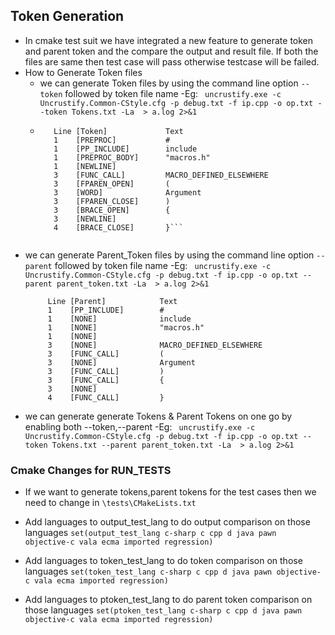 ## Token Generation
- In cmake test suit we have integrated a new feature to generate token and parent token and the compare the output and result file. If both the files are same then test case will pass otherwise testcase will be failed.
- How to Generate Token files 
	- we can generate Token files by using the  command line option 
	```--token```
	followed by token file name
	-Eg: ``` uncrustify.exe -c Uncrustify.Common-CStyle.cfg -p debug.txt -f ip.cpp -o op.txt --token Tokens.txt -La  > a.log 2>&1```
	- ```
		 Line [Token]             Text
		 1    [PREPROC]           #
		 1    [PP_INCLUDE]        include
		 1    [PREPROC_BODY]      "macros.h"
		 1    [NEWLINE]           
		 3    [FUNC_CALL]         MACRO_DEFINED_ELSEWHERE
		 3    [FPAREN_OPEN]       (
		 3    [WORD]              Argument
		 3    [FPAREN_CLOSE]      )
		 3    [BRACE_OPEN]        {
		 3    [NEWLINE]           
		 4    [BRACE_CLOSE]       }```
		 
- we can generate Parent_Token files by using the  command line option 
	```--parent``` 
		followed by token file name
-Eg: ``` uncrustify.exe -c Uncrustify.Common-CStyle.cfg -p debug.txt -f ip.cpp -o op.txt --parent parent_token.txt -La  > a.log 2>&1```
	```
		 Line [Parent]            Text
		 1    [PP_INCLUDE]        #
		 1    [NONE]              include
		 1    [NONE]              "macros.h"
		 1    [NONE]              
		 3    [NONE]              MACRO_DEFINED_ELSEWHERE
		 3    [FUNC_CALL]         (
		 3    [NONE]              Argument
		 3    [FUNC_CALL]         )
		 3    [FUNC_CALL]         {
		 3    [NONE]              
		 4    [FUNC_CALL]         }
	```
- we can generate generate Tokens & Parent Tokens on one go by enabling both --token,--parent
-Eg: ``` uncrustify.exe -c Uncrustify.Common-CStyle.cfg -p debug.txt -f ip.cpp -o op.txt --token Tokens.txt --parent parent_token.txt -La  > a.log 2>&1```

### Cmake Changes for RUN_TESTS
- If we want to generate tokens,parent tokens for the test cases then we need to change in 
```\tests\CMakeLists.txt```

- Add languages to output_test_lang to do output comparison on those languages
```set(output_test_lang c-sharp c cpp d java pawn objective-c vala ecma imported regression)```

- Add languages to token_test_lang to do token comparison on those languages
```set(token_test_lang c-sharp c cpp d java pawn objective-c vala ecma imported regression)```

- Add languages to ptoken_test_lang to do parent token comparison on those languages
```set(ptoken_test_lang c-sharp c cpp d java pawn objective-c vala ecma imported regression)```
